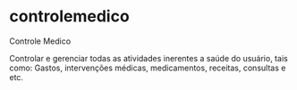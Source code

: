 controlemedico
==============

Controle Medico


Controlar e gerenciar todas as atividades inerentes a saúde do usuário, tais como:
Gastos, intervenções médicas, medicamentos, receitas, consultas e etc.
